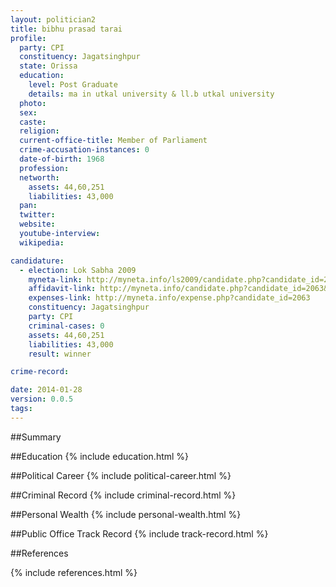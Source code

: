 ```yaml
---
layout: politician2
title: bibhu prasad tarai
profile: 
  party: CPI
  constituency: Jagatsinghpur
  state: Orissa
  education: 
    level: Post Graduate
    details: ma in utkal university & ll.b utkal university
  photo: 
  sex: 
  caste: 
  religion: 
  current-office-title: Member of Parliament
  crime-accusation-instances: 0
  date-of-birth: 1968
  profession: 
  networth: 
    assets: 44,60,251
    liabilities: 43,000
  pan: 
  twitter: 
  website: 
  youtube-interview: 
  wikipedia: 

candidature: 
  - election: Lok Sabha 2009
    myneta-link: http://myneta.info/ls2009/candidate.php?candidate_id=2063
    affidavit-link: http://myneta.info/candidate.php?candidate_id=2063&scan=original
    expenses-link: http://myneta.info/expense.php?candidate_id=2063
    constituency: Jagatsinghpur 
    party: CPI
    criminal-cases: 0
    assets: 44,60,251
    liabilities: 43,000
    result: winner 

crime-record: 

date: 2014-01-28
version: 0.0.5
tags: 
---
```

##Summary


##Education
{% include education.html %}


##Political Career
{% include political-career.html %}


##Criminal Record
{% include criminal-record.html %}


##Personal Wealth
{% include personal-wealth.html %}


##Public Office Track Record
{% include track-record.html %}


##References


{% include references.html %}